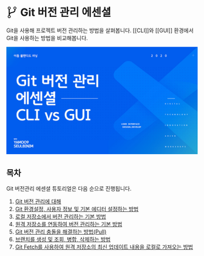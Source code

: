 # <img src="./assets/icon-git-1.png" alt style="width: 30px; vertical-align: -5px"> Git 버전 관리 에센셜

Git을 사용해 프로젝트 버전 관리하는 방법을 살펴봅니다. [[CLI]]와 [[GUI]] 환경에서 Git을 사용하는 방법을 비교해봅니다.

<a href="https://bit.ly/GIT_ESSENTIAL" target="_blank"><img src="./assets/00-COVER.jpg" alt /></a>

## 목차

Git 버전관리 에센셜 튜토리얼은 다음 순으로 진행됩니다.

1. [Git 버전 관리에 대해](./PART01.md)
1. [Git 환경설정, 사용자 정보 및 기본 에디터 설정하는 방법](./PART02.md)
1. [로컬 저장소에서 버전 관리하는 기본 방법](./PART03.md)
1. [원격 저장소를 연동하여 버전 관리하는 기본 방법](./PART04.md)
1. [Git 버전 관리 충돌을 해결하는 방법(Pull)](./PART05.md)
1. [브랜치를 생성 및 조회, 병합, 삭제하는 방법](./PART06.md)
1. [Git Fetch를 사용하여 원격 저장소의 최신 업데이트 내용을 로컬로 가져오는 방법](./PART07.md)